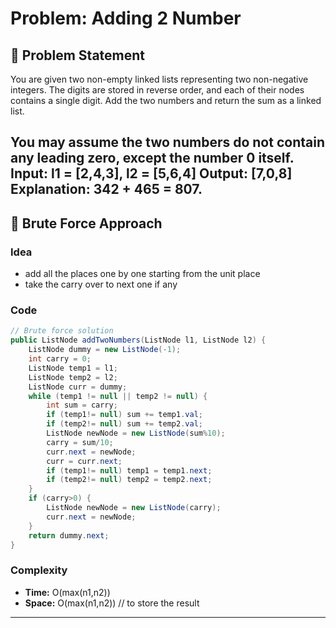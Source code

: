 # Problem: Adding 2 Number

## 📄 Problem Statement
You are given two non-empty linked lists representing two non-negative integers. 
The digits are stored in reverse order, and each of their nodes contains a single digit. 
Add the two numbers and return the sum as a linked list.

You may assume the two numbers do not contain any leading zero, except the number 0 itself.
Input: l1 = [2,4,3], l2 = [5,6,4]
Output: [7,0,8]
Explanation: 342 + 465 = 807.
---

## 🧠 Brute Force Approach
### Idea
- add all the places one by one starting from the unit place
- take the carry over to next one if any

### Code
```java
// Brute force solution
public ListNode addTwoNumbers(ListNode l1, ListNode l2) {
    ListNode dummy = new ListNode(-1);
    int carry = 0;
    ListNode temp1 = l1;
    ListNode temp2 = l2;
    ListNode curr = dummy;
    while (temp1 != null || temp2 != null) {
        int sum = carry;
        if (temp1!= null) sum += temp1.val;
        if (temp2!= null) sum += temp2.val;
        ListNode newNode = new ListNode(sum%10);
        carry = sum/10;
        curr.next = newNode;
        curr = curr.next;
        if (temp1!= null) temp1 = temp1.next;
        if (temp2!= null) temp2 = temp2.next;
    }
    if (carry>0) {
        ListNode newNode = new ListNode(carry);
        curr.next = newNode;
    }
    return dummy.next;
}
```

### Complexity
- **Time:** O(max(n1,n2))
- **Space:** O(max(n1,n2)) // to store the result

---